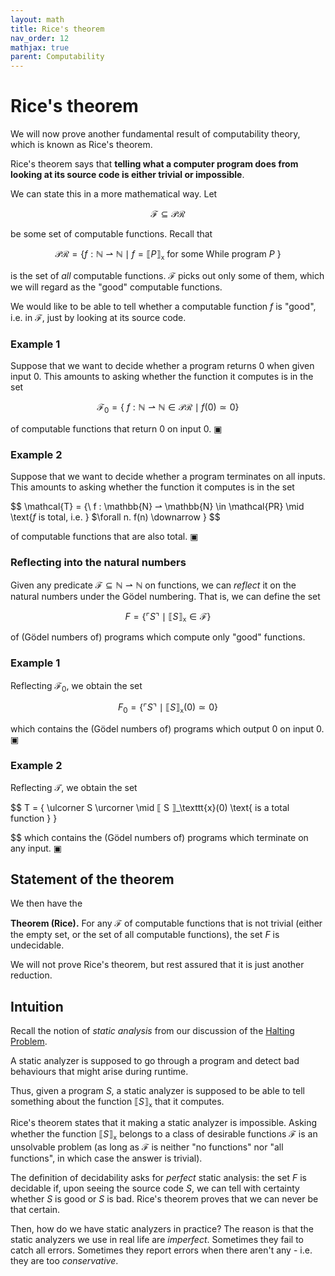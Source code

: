 ```yaml
---
layout: math
title: Rice's theorem
nav_order: 12
mathjax: true
parent: Computability
---
```


# Rice's theorem

We will now prove another fundamental result of computability theory, which
is known as Rice's theorem.

Rice's theorem says that **telling what a computer program does from looking
at its source code is either trivial or impossible**.

We can state this in a more mathematical way. Let 

$$
\mathcal{F} \subseteq \mathcal{PR}
$$

be some set of computable functions. Recall that

$$
  \mathcal{PR} = \{ f : \mathbb{N} ⇀ \mathbb{N} \mid \text{$f = ⟦ P ⟧_{\texttt{x}}$ for some While program $P$ } \}
$$

is the set of _all_ computable functions. $\mathcal{F}$ picks out only some of
them, which we will regard as the "good" computable functions.

We would like to be able to tell whether a computable function $f$ is "good",
i.e. in $\mathcal{F}$, just by looking at its source code. 

### Example 1

Suppose that we want to decide whether a program returns $0$ when
given input $0$. This amounts to asking whether the function it computes is
in the set

$$
  \mathcal{F}_0 = \{\ f : \mathbb{N} ⇀ \mathbb{N} \in \mathcal{PR} \mid f(0) \simeq 0 \}
$$

of computable functions that return $0$ on input $0$. ▣

### Example 2

Suppose that we want to decide whether a program terminates on all
inputs. This amounts to asking whether the function it computes is in the set

$$
  \mathcal{T} = \{\ f : \mathbb{N} ⇀ \mathbb{N} \in \mathcal{PR} \mid \text{$f$ is total, i.e. } $\forall n. f(n) \downarrow \}
$$

of computable functions that are also total. ▣

### Reflecting into the natural numbers

Given any predicate $\mathcal{F} \subseteq \mathbb{N} ⇀ \mathbb{N}$ on
functions, we can _reflect_ it on the natural numbers under the Gödel numbering.
That is, we can define the set

$$
  F = \{ \ulcorner S \urcorner \mid ⟦ S ⟧_\texttt{x} \in \mathcal{F} \}
$$

of (Gödel numbers of) programs which compute only "good" functions.

### Example 1

Reflecting $\mathcal{F}_0$, we obtain the set

$$
  F_0 = \{ \ulcorner S \urcorner \mid ⟦ S ⟧_\texttt{x}(0) \simeq 0 \}
$$

which contains the (Gödel numbers of) programs which output $0$ on input $0$. ▣

### Example 2

Reflecting $\mathcal{T}$, we obtain the set

$$
  T = \{ \ulcorner S \urcorner \mid ⟦ S ⟧_\texttt{x}(0) \text{ is a total function } \}

$$
which contains the (Gödel numbers of) programs which terminate on any input. ▣

## Statement of the theorem

We then have the

**Theorem (Rice).** For any $\mathcal{F}$ of computable functions that is not
trivial (either the empty set, or the set of all computable functions), the set
$F$ is undecidable.

We will not prove Rice's theorem, but rest assured that it is just another reduction.

## Intuition

Recall the notion of _static analysis_ from our discussion of the [Halting
Problem](https://uob-coms20007.github.io/reference/computability/halting.html#the-halting-problem).

A static analyzer is supposed to go through a program and detect bad
behaviours that might arise during runtime.

Thus, given a program $S$, a static analyzer is supposed to be able to tell
something about the function $⟦ S ⟧_\texttt{x}$ that it computes.

Rice's theorem states that it making a static analyzer is impossible. Asking
whether the function $⟦ S ⟧_\texttt{x}$ belongs to a class of desirable
functions $\mathcal{F}$ is an unsolvable problem (as long as $\mathcal{F}$ is
neither "no functions" nor "all functions", in which case the answer is
trivial).

The definition of decidability asks for _perfect_ static analysis: the set
$F$ is decidable if, upon seeing the source code $S$, we can tell with
certainty whether $S$ is good or $S$ is bad. Rice's theorem proves that we can never be that certain.

Then, how do we have static analyzers in practice? The reason is that the
static analyzers we use in real life are _imperfect_. Sometimes they fail to
catch all errors. Sometimes they report errors when there aren't any - i.e.
they are too _conservative_.